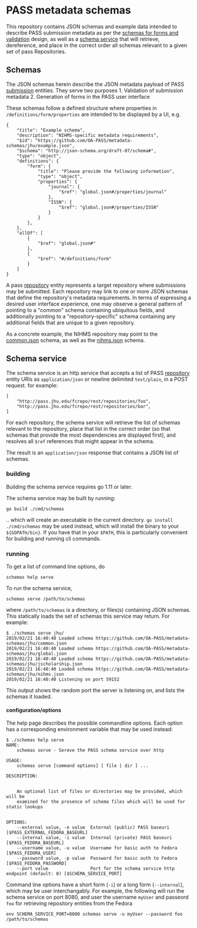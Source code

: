 # PASS metadata schemas

This repository contains JSON schemas and example data intended to describe PASS submission metadata as per the [schemas for forms and validation](https://docs.google.com/document/d/1sLWGZR4kCvQVGv-TA5x8ny-AxL3ChBYNeFYW1eACsDw/edit) design, as well as a [schema service](https://docs.google.com/document/d/1Ki6HUYsEkKPduungp5gHmr7T_YrQUiaTipjorcSnf4s/edit) that will retrieve,
dereference, and place in the correct order all schemas relevant to a given set of pass Repositories.

## Schemas

The JSON schemas herein describe the JSON metadata payload of PASS [submission](https://oa-pass.github.io/pass-data-model/documentation/Submission.html) entities.  They serve two purposes
    1. Validation of submission metadata
    2. Generation of forms in the PASS user interface

These schemas follow a defined structure where properties in `/definitions/form/properties` are intended to be displayed by a UI, e.g.

    {
        "title": "Example schema",
        "description": "NIHMS-specific metadata requirements",
        "$id": "https://github.com/OA-PASS/metadata-schemas/jhu/example.json",
        "$schema": "http://json-schema.org/draft-07/schema#",
        "type": "object",
        "definitions": {
            "form": {
                "title": "Please provide the following information",
                "type": "object",
                "properties": {
                    "journal": {
                        "$ref": "global.json#/properties/journal"
                    },
                    "ISSN": {
                        "$ref": "global.json#/properties/ISSN"
                    }
                }
            },
        },
        "allOf": [
            {
                "$ref": "global.json#"
            },
            {
                "$ref": "#/definitions/form"
            }
        ]
    }

A pass [repository](https://oa-pass.github.io/pass-data-model/documentation/Repository.html) entity represents a target repository where
submissions may be submitted.  Each repository may link to one or more JSON schemas that define the repository's metadata requirements.
In terms of expressing a desired user interface experience, one may observe a general pattern of pointing to a "common" schema containing ubiquitous fields, and additionally pointing to a "repository-specific" schema containing any additional fields that are unique to a given repository.

As a concrete example, the NIHMS repository may point to the [common.json](jhu/common.json) schema, as well as the [nihms.json](jhu/nihms.json)
schema.

## Schema service

The schema service is an http service that accepts a list of PASS [repository](https://oa-pass.github.io/pass-data-model/documentation/Repository.html) entity URIs as `application/json` or newline delimited `text/plain`, in a POST request.  for example:

    [
        "http://pass.jhu.edu/fcrepo/rest/repositories/foo",
        "http://pass.jhu.edu/fcrepo/rest/repositories/bar",
    ]

For each repository, the schema service will retrieve the list of schemas relevant to the repository, place that list in the correct order (so
that schemas that provide the most dependencies are displayed first), and resolves all `$ref` references that might appear in the schema.

The result is an `application/json` response that contains a JSON list of schemas.

### building

Building the schema service requires go 1.11 or later.

The schema service may be built by running:

    go build ./cmd/schemas

.. which will create an executable in the current directory.  `go install ./cmd/schemas` may be used instead, which will install the binary to your `${GOPATH/bin}`.  If you have that in your `$PATH`, this is particularly convenient for building and running cli commands.

### running

To get a list of command line options, do 

    schemas help serve

To run the schema service,

    schemas serve /path/to/schemas

where `/path/to/schemas` is a directory, or files(s) containing JSON schemas.  This statically loads the set of schemas this service may return.  For example:

    $ ./schemas serve jhu/
    2019/02/21 16:40:40 Loaded schema https://github.com/OA-PASS/metadata-schemas/jhu/common.json
    2019/02/21 16:40:40 Loaded schema https://github.com/OA-PASS/metadata-schemas/jhu/global.json
    2019/02/21 16:40:40 Loaded schema https://github.com/OA-PASS/metadata-schemas/jhu/jscholarship.json
    2019/02/21 16:40:40 Loaded schema https://github.com/OA-PASS/metadata-schemas/jhu/nihms.json
    2019/02/21 16:40:40 Listening on port 59152

This output shows the random port the server is listening on, and lists the schemas it loaded.

#### configuration/options

The help page describes the possible commandline options.  Each option has a corresponding environment variable that may be used instead:

    $ ./schemas help serve
    NAME:
        schemas serve - Sereve the PASS schema service over http

    USAGE:
        schemas serve [command options] [ file | dir ] ...

    DESCRIPTION:


        An optional list of files or directories may be provided, which will be
        examined for the presence of schema files which will be used for static lookups


    OPTIONS:
        --external value, -e value  External (public) PASS baseuri [$PASS_EXTERNAL_FEDORA_BASEURL]
        --internal value, -i value  Internal (private) PASS baseuri [$PASS_FEDORA_BASEURL]
        --username value, -u value  Username for basic auth to Fedora [$PASS_FEDORA_USER]
        --password value, -p value  Password for basic auth to Fedora [$PASS_FEDORA_PASSWORD]
        --port value                Port for the schema service http endpoint (default: 0) [$SCHEMA_SERVICE_PORT]

Command line options have a short form (`-i`) or a long form (`--internal`), which may be user interchangably.  For example, the following
will run the schema service on port 8080, and user the username `myUser` and passeord `foo` for retrieving repository entities from the Fedora

    env SCHEMA_SERVICE_PORT=8080 schemas serve -u myUser --password foo  /path/to/schemas

